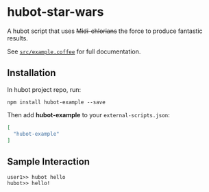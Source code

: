 # hubot-star-wars

A hubot script that uses ~~Midi-chlorians~~ the force to produce fantastic results.



See [`src/example.coffee`](src/example.coffee) for full documentation.

## Installation

In hubot project repo, run:

`npm install hubot-example --save`

Then add **hubot-example** to your `external-scripts.json`:

```json
[
  "hubot-example"
]
```

## Sample Interaction

```
user1>> hubot hello
hubot>> hello!
```
